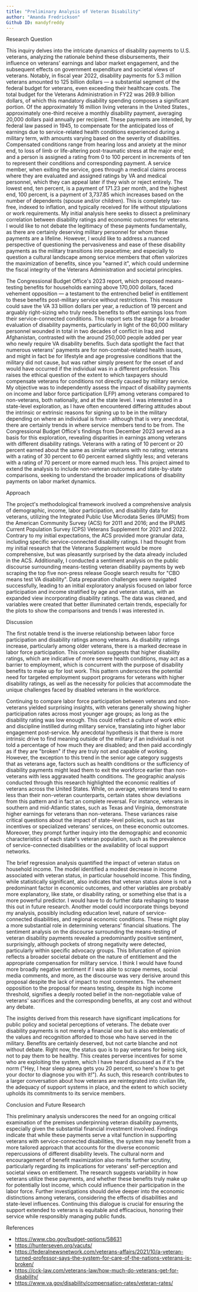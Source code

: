 ```yaml
---
title: "Preliminary Analysis of Veteran Disability"
author: "Amanda Fredrickson"
Github ID: mandyfreddy
---
```

Research Question

  This inquiry delves into the intricate dynamics of disability payments to U.S. veterans, analyzing the rationale behind these disbursements, their influence on veterans' earnings and labor market engagement, and the subsequent effects on government expenditure and societal views of veterans. Notably, in fiscal year 2022, disability payments for 5.3 million veterans amounted to 125 billion dollars — a substantial segment of the federal budget for veterans, even exceeding their healthcare costs. The total budget for the Veterans Administration in FY22 was 269.9 billion dollars, of which this mandatory disability spending composes a significant portion. Of the approximately 16 million living veterans in the United States., approximately one-third receive a monthly disability payment, averaging 20,000 dollars paid annually per recipient. These payments are intended, by federal law passed in 1945, to compensate for the anticipated loss of earnings due to service-related health conditions experienced during a military term, with amounts varying based on the severity of disabilities. Compensated conditions range from hearing loss and anxiety at the minor end, to loss of limb or life-altering post-traumatic stress at the major end; and a person is assigned a rating from 0 to 100 percent in increments of ten to represent their conditions and corresponding payment. A service member, when exiting the service, goes through a medical claims process where they are evaluated and assigned ratings by VA and medical personnel, which they can appeal later if they wish or reject entirely. The lowest end, ten percent, is a payment of 171.23 per month, and the highest end, 100 percent, is a payment of 3,737.85 which increases based on the number of dependents (spouse and/or children). This is completely tax-free, indexed to inflation, and typically received for life without stipulations or work requirements. My initial analysis here seeks to dissect a preliminary correlation between disability ratings and economic outcomes for veterans. I would like to not debate the legitimacy of these payments fundamentally, as there are certainly deserving military personnel for whom these payments are a lifeline. However, I would like to address a nuanced perspective of questioning the pervasiveness and ease of these disability payments as the military transitions into peacetime; and especially to question a cultural landscape among service members that often valorizes the maximization of benefits, since you "earned it", which could undermine the fiscal integrity of the Veterans Administration and societal principles.

  The Congressional Budget Office's 2023 report, which proposed means-testing benefits for households earning above 170,000 dollars, faced vehement opposition — a testament to the entrenched belief in entitlement to these benefits post-military service without restrictions. This measure could save the VA 33 billion dollars per year, a reduction of 19 percent and arguably right-sizing who truly needs benefits to offset earnings loss from their service-connected conditions. This report sets the stage for a broader evaluation of disability payments, particularly in light of the 60,000 military personnel wounded in total in two decades of conflict in Iraq and Afghanistan, contrasted with the around 250,000 people added per year who newly require VA disability benefits. Such data spotlight the fact that numerous veterans' payments are for non-combat-related health issues, and might in fact be for lifestyle and age progressive conditions that the military did not cause, but was rather simply present for the onset of and would have occurred if the individual was in a different profession. This raises the ethical question of the extent to which taxpayers should compensate veterans for conditions not directly caused by military service. My objective was to independently assess the impact of disability payments on income and labor force participation (LFP) among veterans compared to non-veterans, both nationally, and at the state level. I was interested in a state-level exploration, as I have often encountered differing attitudes about the intrinsic or extrinsic reasons for signing up to be in the military depending on where an individual is from - although that is very anecdotal, there are certainly trends in where service members tend to be from. The Congressional Budget Office's findings from December 2023 served as a basis for this exploration, revealing disparities in earnings among veterans with different disability ratings. Veterans with a rating of 10 percent or 20 percent earned about the same as similar veterans with no rating; veterans with a rating of 30 percent to 60 percent earned slightly less; and veterans with a rating of 70 percent or more earned much less. This project aimed to extend the analysis to include non-veteran outcomes and state-by-state comparisons, seeking to understand the broader implications of disability payments on labor market dynamics.

Approach

  The project's methodological framework involved a comprehensive analysis of demographic, income, labor participation, and disability data for veterans, utilizing the Integrated Public Use Microdata Series (IPUMS) from the American Community Survey (ACS) for 2011 and 2016; and the IPUMS Current Population Survey (CPS) Veterans Supplement for 2021 and 2022. Contrary to my initial expectations, the ACS provided more granular data, including specific service-connected disability ratings. I had thought from my initial research that the Veterans Supplement would be more comprehensive, but was pleasantly surprised by the data already included in the ACS. Additionally, I conducted a sentiment analysis on the public discourse surrounding means-testing veteran disability payments by web scraping the top five non-press release Google search results for "CBO means test VA disability". Data preparation challenges were navigated successfully, leading to an initial exploratory analysis focused on labor force participation and income stratified by age and veteran status, with an expanded view incorporating disability ratings. The data was cleaned, and variables were created that better illuminated certain trends, especially for the plots to show the comparisons and trends I was interested in. 

Discussion

  The first notable trend is the inverse relationship between labor force participation and disability ratings among veterans. As disability ratings increase, particularly among older veterans, there is a marked decrease in labor force participation. This correlation suggests that higher disability ratings, which are indicative of more severe health conditions, may act as a barrier to employment, which is concurrent with the purpose of disability benefits to make up for lost work. This pattern underscores the potential need for targeted employment support programs for veterans with higher disability ratings, as well as the necessity for policies that accommodate the unique challenges faced by disabled veterans in the workforce.

   Continuing to compare labor force participation between veterans and non-veterans yielded surprising insights, with veterans generally showing higher participation rates across most younger age groups; as long as the disability rating was low enough. This could reflect a culture of work ethic and discipline instilled during military service, translating into higher labor engagement post-service. My anecdotal hypothesis is that there is more intrinsic drive to find meaning outside of the military if an individual is not told a percentage of how much they are disabled; and then paid accordingly as if they are "broken" if they are truly not and capable of working. However, the exception to this trend in the senior age category suggests that as veterans age, factors such as health conditions or the sufficiency of disability payments might lead them to exit the workforce earlier than non-veterans with less aggravated health conditions. The geographic analysis conducted through this research highlighted the economic realities of veterans across the United States. While, on average, veterans tend to earn less than their non-veteran counterparts, certain states show deviations from this pattern and in fact an complete reversal. For instance, veterans in southern and mid-Atlantic states, such as Texas and Virginia, demonstrate higher earnings for veterans than non-veterans. These variances raise critical questions about the impact of state-level policies, such as tax incentives or specialized veterans' services, on these economic outcomes. Moreover, they prompt further inquiry into the demographic and economic characteristics of each state's veteran population, such as the prevalence of service-connected disabilities or the availability of local support networks.

  The brief regression analysis quantified the impact of veteran status on household income. The model identified a modest decrease in income associated with veteran status, in particular household income. This finding, while statistically significant, also indicates that veteran status alone is not a predominant factor in economic outcomes, and other variables are probably more explanatory, like state, or disability rating, or something else that is a more powerful predictor. I would have to do further data reshaping to tease this out in future research. Another model could incorporate things beyond my analysis, possibly including education level, nature of service-connected disabilities, and regional economic conditions. These might play a more substantial role in determining veterans' financial situations. The sentiment analysis on the discourse surrounding the means-testing of veteran disability payments revealed a predominantly positive sentiment, surprisingly, although pockets of strong negativity were detected, particularly within specific advocacy groups. This bifurcation of opinion reflects a broader societal debate on the nature of entitlement and the appropriate compensation for military service. I think I would have found more broadly negative sentiment if I was able to scrape memes, social media comments, and more, as the discourse was very derisive around this proposal despite the lack of impact to most commenters. The vehement opposition to the proposal for means testing, despite its high income threshold, signifies a deeply rooted belief in the non-negotiable value of veterans' sacrifices and the corresponding benefits, at any cost and without any debate. 

  The insights derived from this research have significant implications for public policy and societal perceptions of veterans. The debate over disability payments is not merely a financial one but is also emblematic of the values and recognition afforded to those who have served in the military. Benefits are certainly deserved, but not carte blanche and not without debate. Right now, the status quo is to pay veterans for being sick, not to pay them to be healthy. This creates perverse incentives for some who are exploiting the system, which I have heard discussed as if it's the norm ("Hey, I hear sleep apnea gets you 20 percent, so here's how to get your doctor to diagnose you with it!"). As such, this research contributes to a larger conversation about how veterans are reintegrated into civilian life, the adequacy of support systems in place, and the extent to which society upholds its commitments to its service members.

Conclusion and Future Research

  This preliminary analysis underscores the need for an ongoing critical examination of the premises underpinning veteran disability payments, especially given the substantial financial investment involved. Findings indicate that while these payments serve a vital function in supporting veterans with service-connected disabilities, the system may benefit from a more tailored approach that accounts for the diverse economic repercussions of different disability levels. The cultural norm and encouragement of benefit maximization also merits further scrutiny, particularly regarding its implications for veterans' self-perception and societal views on entitlement. The research suggests variability in how veterans utilize these payments, and whether these benefits truly make up for potentially lost income, which could influence their participation in the labor force. Further investigations should delve deeper into the economic distinctions among veterans, considering the effects of disabilities and state-level influences. Continuing this dialogue is crucial for ensuring the support extended to veterans is equitable and efficacious, honoring their service while responsibly managing public funds.

References

- https://www.cbo.gov/budget-options/58631 
- https://hunterseven.org/vacuts/
- https://federalnewsnetwork.com/veterans-affairs/2021/10/a-veteran-turned-professor-says-the-system-for-care-of-the-nations-veterans-is-broken/
- https://cck-law.com/veterans-law/how-much-do-veterans-get-for-disability/
- https://www.va.gov/disability/compensation-rates/veteran-rates/